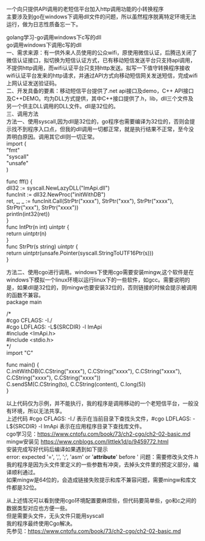 一个向只提供API调用的老短信平台加入http调用功能的小转换程序        
主要涉及到go在windows下调用dll文件的问题，所以虽然程序脱离特定环境无法运行，做为日志性质备忘一下。        
    
golang学习-go调用windows下c写的dll    
go调用windows下调用c写的dll    
一、需求来源：有一供外来人员使用的公众wifi，原使用微信认证，后腾迅关闭了微信认证接口，拟切换为短信认证方式，已有移动短信发送平台只支持api调用，不提供http调用，而wifi认证平台只支持http发送。拟写一下值守转换程序接收wifi认证平台发来的http请求，并通过API方式向移动短信网关发送短信，完成wifi上网认证发送验证码。    
二、开发具备的要素：移动短信平台提供了.net api接口及demo，C++ API接口及C++DEMO。均为DLL方式提供，其中C++接口提供了.h，lib，dll三个文件及另一个供主DLL调用的DLL文件。dll是32位的。    
三、调用方法    
方法一、使用syscall,因为dll是32位的，go程序也需要编译为32位的，否则会提示找不到程序入口点，但我的dll调用一切都正常，就是执行结果不正常，至今没弄明白原因。调用其它dll则一切正常。    
import (    
	"fmt"    
	"syscall"    
	"unsafe"    
)    
    
func fff() {    
	dll32 := syscall.NewLazyDLL("ImApi.dll")    
	funcInit := dll32.NewProc("initWithDB")    
	ret, _, _ := funcInit.Call(StrPtr("xxxx"), StrPtr("xxx"), StrPtr("xxxx"), StrPtr("xxx"), StrPtr("xxxx"))    
	println(int32(ret))    
}    
func IntPtr(n int) uintptr {    
	return uintptr(n)    
}    
func StrPtr(s string) uintptr {    
	return uintptr(unsafe.Pointer(syscall.StringToUTF16Ptr(s)))    
}    
    
方法二、使用cgo进行调用。windows下使用cgo需要安装mingw,这个软件是在windows下模拟一个linux环境以运行linux下的一些软件，如gcc。需要说明的是，如果dll是32位的，则mingw也要安装32位的，否则链接的时候会提示被调用的函数不兼容。    
package main    
    
/*    
#cgo CFLAGS:  -I./    
#cgo LDFLAGS: -L${SRCDIR} -l ImApi    
#include <ImApi.h>    
#include <stdio.h>    
*/    
import "C"    
    
func main() {    
	C.initWithDB(C.CString("xxxx"), C.CString("xxxx"), C.CString("xxxx"), C.CString("xxxx"), C.CString("xxxx"))    
	C.sendSM(C.CString(to), C.CString(content), C.long(5))    
}    
    
以上代码仅为示例，并不能执行，我的程序是调用移动的一个老短信平台，一般没有环境，所以无法共享。    
上述代码 #cgo CFLAGS:  -I./  表示在当前目录下查找头文件，#cgo LDFLAGS: -L${SRCDIR} -l ImApi 表示在应用程序目录下查找库文件。    
cgo学习见：https://www.cntofu.com/book/73/ch2-cgo/ch2-02-basic.md    
mingw安装见 https://www.cnblogs.com/littlek1d/p/9459772.html    
安装完成写好代码后编译如果遇到如下提示    
error: expected '=', ',', ';', 'asm' or '__attribute__' before ' 问题：需要修改头文件.h    
我的程序是因为头文件里定义的一些参数有冲突，去掉头文件里的预定义部分，编译顺利通过。    
如果mingw是64位的，会造成链接失败提示和库不兼容问题，需要mingw和库文件都是32位。    
    
从上述情况可以看到使用cgo环境配置要麻烦些，但代码要简单些，go和c之间的数据类型对应也方便一些。    
但是需要头文件，无头文件只能用syscall     
我的程序最终使用Cgo解决。     
先参见：https://www.cntofu.com/book/73/ch2-cgo/ch2-02-basic.md    
